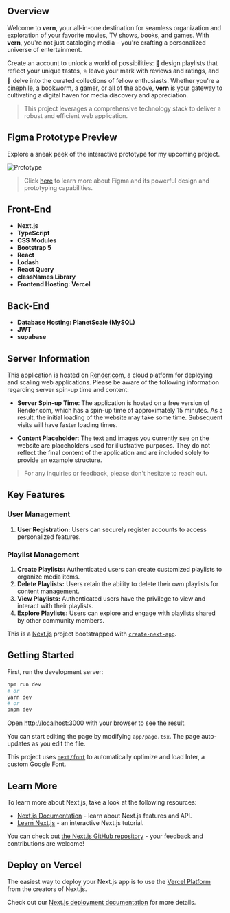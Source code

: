## Overview

Welcome to **vern**, your all-in-one destination for seamless organization and exploration of your favorite movies, TV shows, books, and games. With **vern**, you're not just cataloging media – you're crafting a personalized universe of entertainment.

Create an account to unlock a world of possibilities: 🎨 design playlists that reflect your unique tastes, ⭐ leave your mark with reviews and ratings, and 📝 delve into the curated collections of fellow enthusiasts. Whether you're a cinephile, a bookworm, a gamer, or all of the above, **vern** is your gateway to cultivating a digital haven for media discovery and appreciation.

> This project leverages a comprehensive technology stack to deliver a robust and efficient web application.

## Figma Prototype Preview 

Explore a sneak peek of the interactive prototype for my upcoming project.

![Prototype](https://github.com/RuiQiHuang1832/vernacular/assets/70245384/f422e30f-7762-452f-bbe6-4835ea1a01c3)


> Click [here](https://www.figma.com/) to learn more about Figma and its powerful design and prototyping capabilities.

## Front-End

- **Next.js**
- **TypeScript**
- **CSS Modules**
- **Bootstrap 5**
- **React**
- **Lodash**
- **React Query**
- **classNames Library**
- **Frontend Hosting: Vercel**

## Back-End

- **Database Hosting: PlanetScale (MySQL)**
- **JWT**
- **supabase**


## Server Information

This application is hosted on [Render.com](https://render.com), a cloud platform for deploying and scaling web applications. Please be aware of the following information regarding server spin-up time and content:

- **Server Spin-up Time**: The application is hosted on a free version of Render.com, which has a spin-up time of approximately 15 minutes. As a result, the initial loading of the website may take some time. Subsequent visits will have faster loading times.

- **Content Placeholder**: The text and images you currently see on the website are placeholders used for illustrative purposes. They do not reflect the final content of the application and are included solely to provide an example structure.

> For any inquiries or feedback, please don't hesitate to reach out.

## Key Features

### User Management

1. **User Registration:** Users can securely register accounts to access personalized features.

### Playlist Management

1. **Create Playlists:** Authenticated users can create customized playlists to organize media items.
2. **Delete Playlists:** Users retain the ability to delete their own playlists for content management.
3. **View Playlists:** Authenticated users have the privilege to view and interact with their playlists.
4. **Explore Playlists:** Users can explore and engage with playlists shared by other community members.

This is a [Next.js](https://nextjs.org/) project bootstrapped with [`create-next-app`](https://github.com/vercel/next.js/tree/canary/packages/create-next-app).

## Getting Started

First, run the development server:

```bash
npm run dev
# or
yarn dev
# or
pnpm dev
```

Open [http://localhost:3000](http://localhost:3000) with your browser to see the result.

You can start editing the page by modifying `app/page.tsx`. The page auto-updates as you edit the file.

This project uses [`next/font`](https://nextjs.org/docs/basic-features/font-optimization) to automatically optimize and load Inter, a custom Google Font.

## Learn More

To learn more about Next.js, take a look at the following resources:

- [Next.js Documentation](https://nextjs.org/docs) - learn about Next.js features and API.
- [Learn Next.js](https://nextjs.org/learn) - an interactive Next.js tutorial.

You can check out [the Next.js GitHub repository](https://github.com/vercel/next.js/) - your feedback and contributions are welcome!

## Deploy on Vercel

The easiest way to deploy your Next.js app is to use the [Vercel Platform](https://vercel.com/new?utm_medium=default-template&filter=next.js&utm_source=create-next-app&utm_campaign=create-next-app-readme) from the creators of Next.js.

Check out our [Next.js deployment documentation](https://nextjs.org/docs/deployment) for more details.
